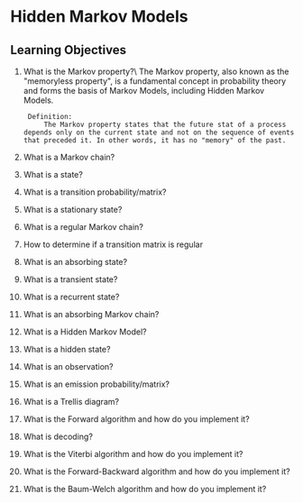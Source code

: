 # Hidden Markov Models

## Learning Objectives

1. What is the Markov property?\ 
        The Markov property, also known as the "memoryless property", is a fundamental concept in probability theory and forms the basis of Markov Models, including Hidden Markov Models.

        Definition:
            The Markov property states that the future stat of a process depends only on the current state and not on the sequence of events that preceded it. In other words, it has no "memory" of the past.

2. What is a Markov chain?
3. What is a state?
4. What is a transition probability/matrix?
5. What is a stationary state?
6. What is a regular Markov chain?
7. How to determine if a transition matrix is regular
8. What is an absorbing state?
9. What is a transient state?
10. What is a recurrent state?
11. What is an absorbing Markov chain?
12. What is a Hidden Markov Model?
13. What is a hidden state?
14. What is an observation?
15. What is an emission probability/matrix?
16. What is a Trellis diagram?
17. What is the Forward algorithm and how do you implement it?
18. What is decoding?
19. What is the Viterbi algorithm and how do you implement it?
20. What is the Forward-Backward algorithm and how do you implement it?
21. What is the Baum-Welch algorithm and how do you implement it?
